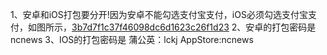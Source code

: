 1、安卓和iOS打包要分开!因为安卓不能勾选支付宝支付，iOS必须勾选支付宝支付，如图所示，[3b7d7f1c37f46098dc6d1623c26f1d23](夜南昌打包说明.resources/F93CB5DB-5FAF-4CAE-A01F-10645D61BCB1.png)
2、安卓的打包密码是ncnews
3、IOS的打包密码是
蒲公英：lckj
AppStore:ncnews